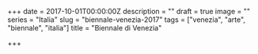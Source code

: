 +++
date = 2017-10-01T00:00:00Z
description = ""
draft = true
image = ""
series = "Italia"
slug = "biennale-venezia-2017"
tags = ["venezia", "arte", "biennale", "italia"]
title = "Biennale di Venezia"

+++

